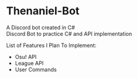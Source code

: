 # Thenaniel-Bot
A Discord bot created in C#  
Discord Bot to practice C# and API implementation

List of Features I Plan To Implement:
- Osu! API
- League API
- User Commands
